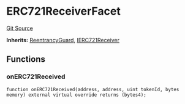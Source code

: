 # ERC721ReceiverFacet
[Git Source](https://github.com/KlimaDAO/klimadao-solidity/blob/b98fc1e8b7dcf2a7b80bbaba384c8c84431739fc/src/infinity/facets/ERC721ReceiverFacet.sol)

**Inherits:**
[ReentrancyGuard](/src/infinity/ReentrancyGuard.sol/abstract.ReentrancyGuard.md), [IERC721Receiver](/src/infinity/interfaces/IERC721Receiver.sol/interface.IERC721Receiver.md)


## Functions
### onERC721Received


```solidity
function onERC721Received(address, address, uint tokenId, bytes memory) external virtual override returns (bytes4);
```


